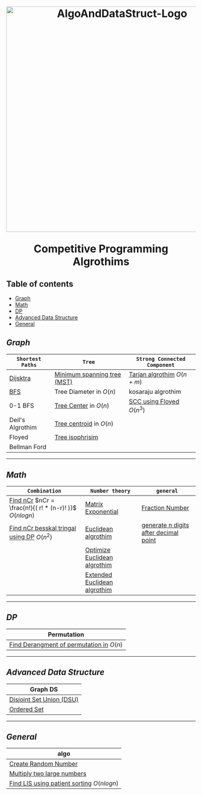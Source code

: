 <h1 align="center">
<p>
 <img src="https://github.com/Abdelrhmansersawy/Competitive_Programming/assets/65075626/c7aacbb8-ea0c-4fb6-8af4-a4285ea739e5" alt="AlgoAndDataStruct-Logo" width="600" >
</p>
Competitive Programming Algrothims

</h1>

## Table of contents
- [Graph]()
- [Math]()
- [DP]()
- [Advanced Data Structure]()
- [General]()
## _Graph_
| `Shortest Paths` | `Tree`| `Strong Connected Component`|
|--|--|--|
|[Dijsktra](dijkstra.cpp)|[Minimum spanning tree (MST)](MST.cpp)|[Tarjan algrothim](tarjan.cpp) $O(n+m)$|
|[BFS](BFS.cpp)|Tree Diameter in $O(n)$|kosaraju algrothim|
|0-1 BFS|[Tree Center](tree_center.cpp) in $O(n)$|[SCC using Floyed](SCC_Floyed.cpp) $O(n^3)$|
|Deil's Algrothim|[Tree centroid](centroid.cpp) in $O(n)$||
|Floyed|[Tree isophrisim](isophrisim.cpp)||
|Bellman Ford|||
***
## _Math_
|`Combination`| `Number theory` | `general`|
|--|--|--|
|[Find nCr](nCr.cpp) $nCr = \frac{n!}{( r! * (n-r)! )}$ $O(nlogn)$|[Matrix Exponential](Matrix_Exponential.cpp)|[Fraction Number](fraction.cpp)|
|[Find nCr besskal tringal using DP](nCr_DP.cpp) $O(n^2)$|[Euclidean algrothim](gcd.cpp)|[generate n digits after decimal point](generate_n_digits_after_point.cpp)|
| | [Optimize Euclidean algrothim](binary_gcd.cpp)| |
| | [Extended Euclidean algrothim](extended_euclidean.cpp) | |
***
## _DP_
|Permutation|
|--|
|[Find Derangment of permutation in](derangement.cpp) $O(n)$|
***
## _Advanced Data Structure_
|Graph DS|
|--|
|[Disjoint Set Union (DSU)](DSU.cpp)|
|[Ordered Set](ordered_set.cpp)||
***
## _General_
|algo|
|--|
|[Create Random Number](random.cpp)|
|[Multiply two large numbers](manual_multiply.cpp)|
|[Find LIS using patient sorting](patient_sort.cpp) $O(nlogn)$|
